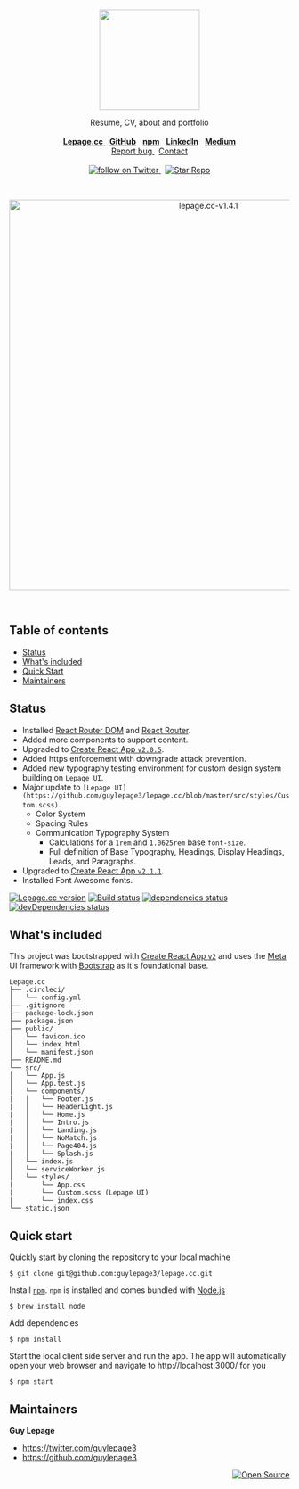 <br/>
<p align="center">
  <a href="https://lepage.cc">
    <img src="https://user-images.githubusercontent.com/1711854/46634061-b79fe680-cb1d-11e8-9d83-32f563fa8acc.png" width=180 alt>
  </a>
  <p align="center">
    Resume, CV, about and portfolio
    <br/>
    <br/>
    <a href="https://lepage.cc" alt="Guy Lepage">
      <strong>Lepage.cc</strong>
    </a>
    &nbsp;
    <a href="https://github.com/guylepage3" alt="GitHub guylepage3 (Guy Lepage)">
      <strong>GitHub</strong></a>
    </a>
    &nbsp;
    <a href="https://www.npmjs.com/~guylepage3" alt="npm guylepage3 (Guy Lepage)">
      <strong>npm</strong></a>
    </a>
    &nbsp;
    <a href="https://www.linkedin.com/in/guylepage/" alt="Guy Lepage | LinkedIn">
      <strong>LinkedIn</strong></a>
    </a>
    &nbsp;
    <a href="https://medium.com/@guylepage3" alt="Guy Lepage – Medium">
      <strong>Medium</strong></a>
    </a>
    <br />
    <a href="https://github.com/guylepage3/lepage.cc/issues/new" alt="Report a Bug (Lepage.cc)">
      Report bug
    </a>
    &nbsp;
    <a href="https://goo.gl/forms/2LvYYCg1VViD6FWm2" alt="Contact Guy Lepage">
      Contact
    </a>
    <br/>
    <br/>
    <a href="https://twitter.com/intent/follow?screen_name=guylepage3">
      <img src="https://img.shields.io/twitter/url/https/twitter.com/guylepage3.svg?style=social&label=Follow%20%40guylepage3&logo=twitter" alt="follow on Twitter">
    </a>
    &nbsp;
    <a href="https://github.com/guylepage3/lepage.cc/stargazers">
      <img src="https://img.shields.io/github/stars/guylepage3/lepage.cc.svg?style=social&label=Star&maxAge=2592000" alt="Star Repo">
    </a>
  </p>
</p>
<br/>
<p align="center">
  <img width="700" alt="lepage.cc-v1.4.1" src="https://user-images.githubusercontent.com/1711854/46953198-28ce2500-d05b-11e8-83d7-c5b6d5d4c4f4.png">
</p>
<br/>


## Table of contents

- [Status](#status)
- [What's included](#whats-included)
- [Quick Start](#quick-start)
- [Maintainers](#maintainers)

## Status
- Installed [React Router DOM](https://github.com/ReactTraining/react-router/tree/master/packages/react-router-dom) and [React Router](https://github.com/ReactTraining/react-router/tree/master/packages/react-router).
- Added more components to support content.
- Upgraded to [Create React App `v2.0.5`](https://github.com/facebook/create-react-app/releases/tag/v2.0.5).
- Added https enforcement with downgrade attack prevention.
- Added new typography testing environment for custom design system building 
  on `Lepage UI`.
- Major update to `[Lepage UI](https://github.com/guylepage3/lepage.cc/blob/master/src/styles/Custom.scss)`.
  - Color System
  - Spacing Rules
  - Communication Typography System
    - Calculations for a `1rem` and `1.0625rem` base `font-size`.
    - Full definition of Base Typography, Headings, Display Headings, Leads, 
      and Paragraphs.
- Upgraded to [Create React App `v2.1.1`](https://github.com/facebook/create-react-app/releases/tag/v2.1.1).
- Installed Font Awesome fonts.

[![Lepage.cc version](https://img.shields.io/badge/dynamic/json.svg?label=Lepage.cc+version&url=https%3A%2F%2Fraw.githubusercontent.com%2Fguylepage3%2Flepage.cc%2Fmaster%2Fpackage.json&query=%24.version&colorA=%23212121&colorB=%2300BB00)](https://github.com/guylepage3/lepage.cc)
[![Build status](https://img.shields.io/circleci/project/github/guylepage3/lepage.cc.svg?label=Build+status&colorA=%23212121)](https://circleci.com/gh/guylepage3/lepage.cc)
[![dependencies status](https://img.shields.io/david/guylepage3/lepage.cc.svg?label=dependencies&colorA=%23212121)](https://david-dm.org/guylepage3/lepage.cc)
[![devDependencies status](https://img.shields.io/david/dev/guylepage3/lepage.cc.svg?label=devDependencies&colorA=%23212121)](https://david-dm.org/guylepage3/lepage.cc?type=dev)


## What's included

This project was bootstrapped with [Create React App `v2`](https://github.com/facebookincubator/create-react-app) and uses the [Meta](https://github.com/universelabs/meta) UI framework with [Bootstrap](https://github.com/twbs/bootstrap) as it's foundational base.

```text
Lepage.cc
├── .circleci/
│   └── config.yml
├── .gitignore
├── package-lock.json
├── package.json
├── public/
│   └── favicon.ico
│   └── index.html
│   └── manifest.json
├── README.md
└── src/
│   └── App.js
│   └── App.test.js
│   └── components/
|   │   └── Footer.js
|   │   └── HeaderLight.js
|   │   └── Home.js
|   │   └── Intro.js
|   │   └── Landing.js
|   │   └── NoMatch.js
|   │   └── Page404.js
|   │   └── Splash.js
│   └── index.js
│   └── serviceWorker.js
│   └── styles/
|       └── App.css
|       └── Custom.scss (Lepage UI)
|       └── index.css
└── static.json
```


## Quick start

Quickly start by cloning the repository to your local machine

```
$ git clone git@github.com:guylepage3/lepage.cc.git
```

Install [`npm`](https://www.npmjs.com/get-npm). `npm` is installed and comes bundled with [Node.js](https://nodejs.org/en/download/package-manager/)

```
$ brew install node
```

Add dependencies

```
$ npm install
```

Start the local client side server and run the app. The app will automatically open your web browser and navigate to http://localhost:3000/ for you

```
$ npm start
```


## Maintainers

**Guy Lepage**
- <https://twitter.com/guylepage3>
- <https://github.com/guylepage3>

<div align="right">
  <a href="https://opensource.guide/how-to-contribute/#why-contribute-to-open-source">
    <img src="https://badges.frapsoft.com/os/v3/open-source.png?v=103)](https://github.com/ellerbrock/open-source-badges/" alt="Open Source">
  </a>
</div>